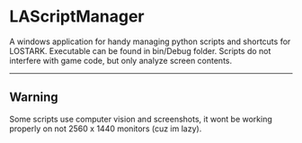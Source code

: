 # LAScriptManager
 
A windows application for handy managing python scripts and shortcuts for LOSTARK. Executable can be found in bin/Debug folder. Scripts do not interfere with game code, but only analyze screen contents.


_______________________________________________
## Warning

Some scripts use computer vision and screenshots, it wont be working properly on not 2560 x 1440 monitors (cuz im lazy).
